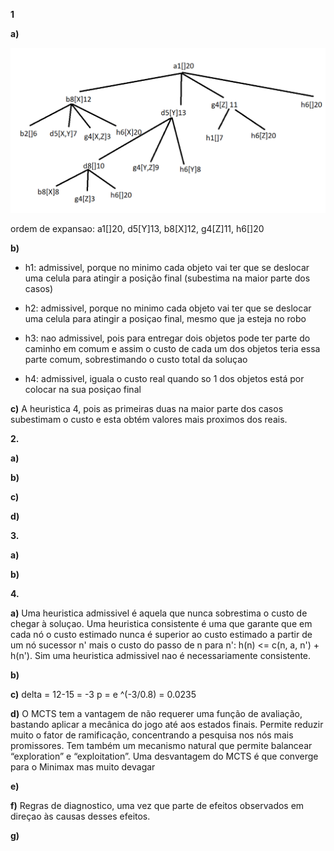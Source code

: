 **1**

**a)**

![tree](./img/1a_2018.png)

ordem de expansao: a1[]20, d5[Y]13, b8[X]12, g4[Z]11, h6[]20


**b)**

* h1: admissivel, porque no minimo cada objeto vai ter que se deslocar uma celula para atingir a posição final (subestima na maior parte dos casos)

* h2: admissivel, porque no minimo cada objeto vai ter que se deslocar uma celula para atingir  a posiçao final, mesmo que ja esteja no robo

* h3: nao admissivel, pois para entregar dois objetos pode ter parte do caminho em comum e assim o custo de cada um dos objetos teria essa parte comum, sobrestimando o custo total da soluçao

* h4: admissivel, iguala o custo real quando so 1 dos objetos está por colocar na sua posiçao final

**c)**
 A heuristica 4, pois as primeiras duas na maior parte dos casos subestimam o custo e esta obtém valores mais proximos dos reais.

 **2.**

 **a)**

 **b)**

 **c)**

 **d)**

 **3.**

 **a)**

 **b)**


 **4.**

 **a)** Uma heuristica admissivel é aquela que nunca sobrestima o custo de chegar à soluçao. Uma heuristica consistente é uma que garante que em cada nó o custo estimado nunca é superior ao custo estimado a partir de um nó sucessor n' mais o custo do passo de n para n': h(n) <= c(n, a, n') + h(n').
 Sim uma heuristica admissivel nao é necessariamente consistente.

 **b)**

 **c)** delta = 12-15 = -3 p = e ^(-3/0.8) = 0.0235

 **d)** O MCTS tem a vantagem de não requerer uma função de avaliação, bastando aplicar a mecânica do jogo até aos estados finais. Permite reduzir muito o fator de ramificação, concentrando a pesquisa nos nós mais promissores. Tem também um mecanismo natural que permite balancear “exploration” e “exploitation”. Uma desvantagem do MCTS é que converge para o Minimax mas muito devagar

 **e)** 

 **f)** Regras de diagnostico, uma vez que parte de efeitos observados em direçao às causas desses efeitos.

 **g)**
